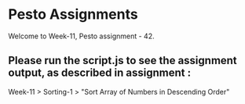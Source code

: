 # Pesto Assignments  

Welcome to Week-11, Pesto assignment - 42.

## Please run the script.js to see the assignment output, as described in assignment :
Week-11 > Sorting-1 > "Sort Array of Numbers in Descending Order"